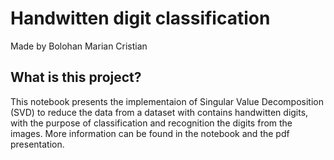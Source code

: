 # Handwitten digit classification

Made by Bolohan Marian Cristian

## What is this project?

This notebook presents the implementaion of Singular Value Decomposition (SVD)
to reduce the data from a dataset with contains handwitten digits, with the purpose of classification and recognition the digits from the images.
More information can be found in the notebook and the pdf presentation.
